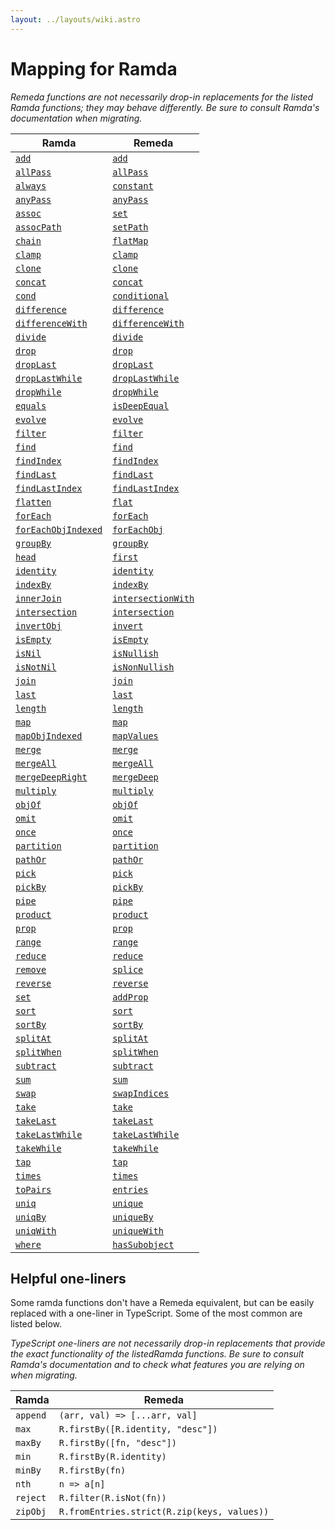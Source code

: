 ```yaml
---
layout: ../layouts/wiki.astro
---
```


# Mapping for Ramda

_Remeda functions are not necessarily drop-in replacements for the listed Ramda
functions; they may behave differently. Be sure to consult Ramda's documentation
when migrating._

| Ramda                                                              | Remeda                                                            |
| ------------------------------------------------------------------ | ----------------------------------------------------------------- |
| [`add`](https://ramdajs.com/docs/#add)                             | [`add`](https://remedajs.com/docs/#add)                           |
| [`allPass`](https://ramdajs.com/docs/#allPass)                     | [`allPass`](https://remedajs.com/docs/#allPass)                   |
| [`always`](https://ramdajs.com/docs/#always)                       | [`constant`](https://remedajs.com/docs/#constant)                 |
| [`anyPass`](https://ramdajs.com/docs/#anyPass)                     | [`anyPass`](https://remedajs.com/docs/#anyPass)                   |
| [`assoc`](https://ramdajs.com/docs/#assoc)                         | [`set`](https://remedajs.com/docs/#set)                           |
| [`assocPath`](https://ramdajs.com/docs/#assocPath)                 | [`setPath`](https://remedajs.com/docs/#setPath)                   |
| [`chain`](https://ramdajs.com/docs/#chain)                         | [`flatMap`](https://remedajs.com/docs/#flatMap)                   |
| [`clamp`](https://ramdajs.com/docs/#clamp)                         | [`clamp`](https://remedajs.com/docs/#clamp)                       |
| [`clone`](https://ramdajs.com/docs/#clone)                         | [`clone`](https://remedajs.com/docs/#clone)                       |
| [`concat`](https://ramdajs.com/docs/#concat)                       | [`concat`](https://remedajs.com/docs/#concat)                     |
| [`cond`](https://ramdajs.com/docs/#cond)                           | [`conditional`](https://remedajs.com/docs/#conditional)           |
| [`difference`](https://ramdajs.com/docs/#difference)               | [`difference`](https://remedajs.com/docs/#difference)             |
| [`differenceWith`](https://ramdajs.com/docs/#differenceWith)       | [`differenceWith`](https://remedajs.com/docs/#differenceWith)     |
| [`divide`](https://ramdajs.com/docs/#divide)                       | [`divide`](https://remedajs.com/docs/#divide)                     |
| [`drop`](https://ramdajs.com/docs/#drop)                           | [`drop`](https://remedajs.com/docs/#drop)                         |
| [`dropLast`](https://ramdajs.com/docs/#dropLast)                   | [`dropLast`](https://remedajs.com/docs/#dropLast)                 |
| [`dropLastWhile`](https://ramdajs.com/docs/#dropLastWhile)         | [`dropLastWhile`](https://remedajs.com/docs/#dropLastWhile)       |
| [`dropWhile`](https://ramdajs.com/docs/#dropWhile)                 | [`dropWhile`](https://remedajs.com/docs/#dropWhile)               |
| [`equals`](https://ramdajs.com/docs/#equals)                       | [`isDeepEqual`](https://remedajs.com/docs/#isDeepEqual)           |
| [`evolve`](https://ramdajs.com/docs/#evolve)                       | [`evolve`](https://remedajs.com/docs/#evolve)                     |
| [`filter`](https://ramdajs.com/docs/#filter)                       | [`filter`](https://remedajs.com/docs/#filter)                     |
| [`find`](https://ramdajs.com/docs/#find)                           | [`find`](https://remedajs.com/docs/#find)                         |
| [`findIndex`](https://ramdajs.com/docs/#findIndex)                 | [`findIndex`](https://remedajs.com/docs/#findIndex)               |
| [`findLast`](https://ramdajs.com/docs/#findLast)                   | [`findLast`](https://remedajs.com/docs/#findLast)                 |
| [`findLastIndex`](https://ramdajs.com/docs/#findLastIndex)         | [`findLastIndex`](https://remedajs.com/docs/#findLastIndex)       |
| [`flatten`](https://ramdajs.com/docs/#flatten)                     | [`flat`](https://remedajs.com/docs/#flat)                         |
| [`forEach`](https://ramdajs.com/docs/#forEach)                     | [`forEach`](https://remedajs.com/docs/#forEach)                   |
| [`forEachObjIndexed`](https://ramdajs.com/docs/#forEachObjIndexed) | [`forEachObj`](https://remedajs.com/docs/#forEachObj)             |
| [`groupBy`](https://ramdajs.com/docs/#groupBy)                     | [`groupBy`](https://remedajs.com/docs/#groupBy)                   |
| [`head`](https://ramdajs.com/docs/#head)                           | [`first`](https://remedajs.com/docs/#first)                       |
| [`identity`](https://ramdajs.com/docs/#identity)                   | [`identity`](https://remedajs.com/docs/#identity)                 |
| [`indexBy`](https://ramdajs.com/docs/#indexBy)                     | [`indexBy`](https://remedajs.com/docs/#indexBy)                   |
| [`innerJoin`](https://ramdajs.com/docs/#innerJoin)                 | [`intersectionWith`](https://remedajs.com/docs/#intersectionWith) |
| [`intersection`](https://ramdajs.com/docs/#intersection)           | [`intersection`](https://remedajs.com/docs/#intersection)         |
| [`invertObj`](https://ramdajs.com/docs/#invertObj)                 | [`invert`](https://remedajs.com/docs/#invert)                     |
| [`isEmpty`](https://ramdajs.com/docs/#isEmpty)                     | [`isEmpty`](https://remedajs.com/docs/#isEmpty)                   |
| [`isNil`](https://ramdajs.com/docs/#isNil)                         | [`isNullish`](https://remedajs.com/docs/#isNullish)               |
| [`isNotNil`](https://ramdajs.com/docs/#isNotNil)                   | [`isNonNullish`](https://remedajs.com/docs/#isNonNullish)         |
| [`join`](https://ramdajs.com/docs/#join)                           | [`join`](https://remedajs.com/docs/#join)                         |
| [`last`](https://ramdajs.com/docs/#last)                           | [`last`](https://remedajs.com/docs/#last)                         |
| [`length`](https://ramdajs.com/docs/#length)                       | [`length`](https://remedajs.com/docs/#length)                     |
| [`map`](https://ramdajs.com/docs/#map)                             | [`map`](https://remedajs.com/docs/#map)                           |
| [`mapObjIndexed`](https://ramdajs.com/docs/#mapObjIndexed)         | [`mapValues`](https://remedajs.com/docs/#mapValues)               |
| [`merge`](https://ramdajs.com/docs/#merge)                         | [`merge`](https://remedajs.com/docs/#merge)                       |
| [`mergeAll`](https://ramdajs.com/docs/#mergeAll)                   | [`mergeAll`](https://remedajs.com/docs/#mergeAll)                 |
| [`mergeDeepRight`](https://ramdajs.com/docs/#mergeDeepRight)       | [`mergeDeep`](https://remedajs.com/docs/#mergeDeep)               |
| [`multiply`](https://ramdajs.com/docs/#multiply)                   | [`multiply`](https://remedajs.com/docs/#multiply)                 |
| [`objOf`](https://ramdajs.com/docs/#objOf)                         | [`objOf`](https://remedajs.com/docs/#objOf)                       |
| [`omit`](https://ramdajs.com/docs/#omit)                           | [`omit`](https://remedajs.com/docs/#omit)                         |
| [`once`](https://ramdajs.com/docs/#once)                           | [`once`](https://remedajs.com/docs/#once)                         |
| [`partition`](https://ramdajs.com/docs/#partition)                 | [`partition`](https://remedajs.com/docs/#partition)               |
| [`pathOr`](https://ramdajs.com/docs/#pathOr)                       | [`pathOr`](https://remedajs.com/docs/#pathOr)                     |
| [`pick`](https://ramdajs.com/docs/#pick)                           | [`pick`](https://remedajs.com/docs/#pick)                         |
| [`pickBy`](https://ramdajs.com/docs/#pickBy)                       | [`pickBy`](https://remedajs.com/docs/#pickBy)                     |
| [`pipe`](https://ramdajs.com/docs/#pipe)                           | [`pipe`](https://remedajs.com/docs/#pipe)                         |
| [`product`](https://ramdajs.com/docs/#product)                     | [`product`](https://remedajs.com/docs/#product)                   |
| [`prop`](https://ramdajs.com/docs/#prop)                           | [`prop`](https://remedajs.com/docs/#prop)                         |
| [`range`](https://ramdajs.com/docs/#range)                         | [`range`](https://remedajs.com/docs/#range)                       |
| [`reduce`](https://ramdajs.com/docs/#reduce)                       | [`reduce`](https://remedajs.com/docs/#reduce)                     |
| [`remove`](https://ramdajs.com/docs/#remove)                       | [`splice`](https://remedajs.com/docs/#splice)                     |
| [`reverse`](https://ramdajs.com/docs/#reverse)                     | [`reverse`](https://remedajs.com/docs/#reverse)                   |
| [`set`](https://ramdajs.com/docs/#set)                             | [`addProp`](https://remedajs.com/docs/#addProp)                   |
| [`sort`](https://ramdajs.com/docs/#sort)                           | [`sort`](https://remedajs.com/docs/#sort)                         |
| [`sortBy`](https://ramdajs.com/docs/#sortBy)                       | [`sortBy`](https://remedajs.com/docs/#sortBy)                     |
| [`splitAt`](https://ramdajs.com/docs/#splitAt)                     | [`splitAt`](https://remedajs.com/docs/#splitAt)                   |
| [`splitWhen`](https://ramdajs.com/docs/#splitWhen)                 | [`splitWhen`](https://remedajs.com/docs/#splitWhen)               |
| [`subtract`](https://ramdajs.com/docs/#subtract)                   | [`subtract`](https://remedajs.com/docs/#subtract)                 |
| [`sum`](https://ramdajs.com/docs/#sum)                             | [`sum`](https://remedajs.com/docs/#sum)                           |
| [`swap`](https://ramdajs.com/docs/#swap)                           | [`swapIndices`](https://remedajs.com/docs/#swapIndices)           |
| [`take`](https://ramdajs.com/docs/#take)                           | [`take`](https://remedajs.com/docs/#take)                         |
| [`takeLast`](https://ramdajs.com/docs/#takeLast)                   | [`takeLast`](https://remedajs.com/docs/#takeLast)                 |
| [`takeLastWhile`](https://ramdajs.com/docs/#takeLastWhile)         | [`takeLastWhile`](https://remedajs.com/docs/#takeLastWhile)       |
| [`takeWhile`](https://ramdajs.com/docs/#takeWhile)                 | [`takeWhile`](https://remedajs.com/docs/#takeWhile)               |
| [`tap`](https://ramdajs.com/docs/#tap)                             | [`tap`](https://remedajs.com/docs/#tap)                           |
| [`times`](https://ramdajs.com/docs/#times)                         | [`times`](https://remedajs.com/docs/#times)                       |
| [`toPairs`](https://ramdajs.com/docs/#toPairs)                     | [`entries`](https://remedajs.com/docs/#entries)                   |
| [`uniq`](https://ramdajs.com/docs/#uniq)                           | [`unique`](https://remedajs.com/docs/#unique)                     |
| [`uniqBy`](https://ramdajs.com/docs/#uniqBy)                       | [`uniqueBy`](https://remedajs.com/docs/#uniqueBy)                 |
| [`uniqWith`](https://ramdajs.com/docs/#uniqWith)                   | [`uniqueWith`](https://remedajs.com/docs/#uniqueWith)             |
| [`where`](https://ramdajs.com/docs/#where)                         | [`hasSubobject`](https://remedajs.com/docs/#hasSubobject)         |

## Helpful one-liners

Some ramda functions don't have a Remeda equivalent, but can be easily replaced
with a one-liner in TypeScript. Some of the most common are listed below.

_TypeScript one-liners are not necessarily drop-in replacements that provide the
exact functionality of the listedRamda functions. Be sure to consult Ramda's
documentation and to check what features you are relying on when migrating._

| Ramda    | Remeda                                      |
| -------- | ------------------------------------------- |
| `append` | `(arr, val) => [...arr, val]`               |
| `max`    | `R.firstBy([R.identity, "desc"])`           |
| `maxBy`  | `R.firstBy([fn, "desc"])`                   |
| `min`    | `R.firstBy(R.identity)`                     |
| `minBy`  | `R.firstBy(fn)`                             |
| `nth`    | `n => a[n]`                                 |
| `reject` | `R.filter(R.isNot(fn))`                     |
| `zipObj` | `R.fromEntries.strict(R.zip(keys, values))` |
